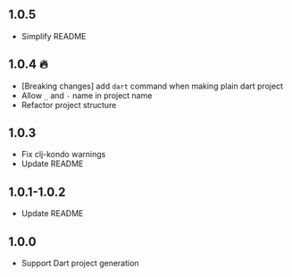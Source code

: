 ## 1.0.5
- Simplify README

## 1.0.4 🔥
- [Breaking changes] add `dart` command when making plain dart project
- Allow `_` and `-` name in project name
- Refactor project structure

## 1.0.3

- Fix clj-kondo warnings
- Update README

## 1.0.1-1.0.2

- Update README

## 1.0.0

- Support Dart project generation
